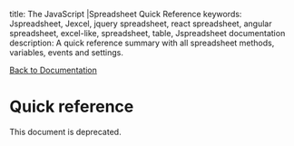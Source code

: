 title: The JavaScript |Spreadsheet Quick Reference
keywords: Jspreadsheet, Jexcel, jquery spreadsheet, react spreadsheet, angular spreadsheet, excel-like, spreadsheet, table, Jspreadsheet documentation
description: A quick reference summary with all spreadsheet methods, variables, events and settings.

[Back to Documentation](/docs/v8)

# Quick reference

This document is deprecated.
